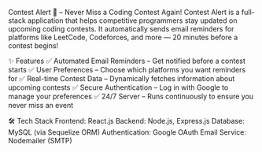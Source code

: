 Contest Alert 🚀 – Never Miss a Coding Contest Again!
Contest Alert is a full-stack application that helps competitive programmers stay updated on upcoming coding contests. It automatically sends email reminders for platforms like LeetCode, Codeforces, and more — 20 minutes before a contest begins!

✨ Features
✅ Automated Email Reminders – Get notified before a contest starts
✅ User Preferences – Choose which platforms you want reminders for
✅ Real-time Contest Data – Dynamically fetches information about upcoming contests
✅ Secure Authentication – Log in with Google to manage your preferences
✅ 24/7 Server – Runs continuously to ensure you never miss an event

🛠️ Tech Stack
Frontend: React.js
Backend: Node.js, Express.js
Database: MySQL (via Sequelize ORM)
Authentication: Google OAuth
Email Service: Nodemailer (SMTP)
